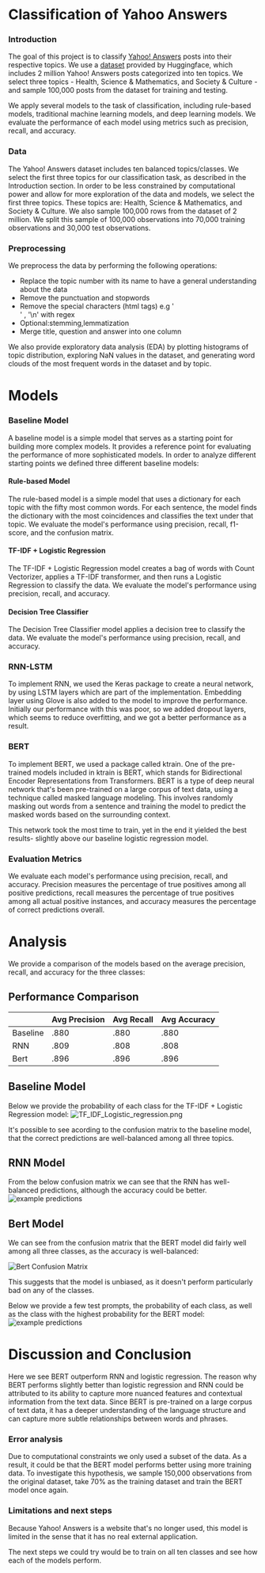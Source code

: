 # Classification of Yahoo Answers

### Introduction

The goal of this project is to classify [Yahoo! Answers](https://en.wikipedia.org/wiki/Yahoo!_Answers) posts into their respective topics. We use a [dataset](https://huggingface.co/datasets/yahoo_answers_topics) provided by Huggingface, which includes 2 million Yahoo! Answers posts categorized into ten topics. We select three topics - Health, Science & Mathematics, and Society & Culture - and sample 100,000 posts from the dataset for training and testing.

We apply several models to the task of classification, including rule-based models, traditional machine learning models, and deep learning models. We evaluate the performance of each model using metrics such as precision, recall, and accuracy.

### Data

The Yahoo! Answers dataset includes ten balanced topics/classes. We select the first three topics for our classification task, as described in the Introduction section. In order to be less constrained by computational power and allow for more exploration of the data and models, we select the first three topics. These topics are: Health, Science & Mathematics,  and Society & Culture. We also sample 100,000 rows from the dataset of 2 million. We split this sample of 100,000 observations into 70,000 training observations and 30,000 test observations.

### Preprocessing

We preprocess the data by performing the following operations:
+ Replace the topic number with its name to have a general understanding about the data
+ Remove the punctuation and stopwords
+ Remove the special characters (html tags) e.g '<br />' , '\\n' with regex
+ Optional:stemming,lemmatization
+ Merge title, question and answer into one column

We also provide exploratory data analysis (EDA) by plotting histograms of topic distribution, exploring NaN values in the dataset, and generating word clouds of the most frequent words in the dataset and by topic.

# Models

### Baseline Model 

A baseline model is a simple model that serves as a starting point for building more complex models. It provides a reference point for evaluating the performance of more sophisticated models.
In order to analyze different starting points we defined three different baseline models:

#### Rule-based Model

The rule-based model is a simple model that uses a dictionary for each topic with the fifty most common words. For each sentence, the model finds the dictionary with the most coincidences and classifies the text under that topic. We evaluate the model's performance using precision, recall, f1-score, and the confusion matrix.

#### TF-IDF + Logistic Regression

The TF-IDF + Logistic Regression model creates a bag of words with Count Vectorizer, applies a TF-IDF transformer, and then runs a Logistic Regression to classify the data. We evaluate the model's performance using precision, recall, and accuracy.

#### Decision Tree Classifier

The Decision Tree Classifier model applies a decision tree to classify the data. We evaluate the model's performance using precision, recall, and accuracy.

### RNN-LSTM

To implement RNN, we used the Keras package to create a neural network, by using LSTM layers which are part of the implementation. Embedding layer using Glove is also added to the model to improve the performance. Initially our performance with this was poor, so we added dropout layers, which seems to reduce overfitting, and we got a better performance as a result. 

### BERT
To implement BERT, we used a package called ktrain. One of the pre-trained models included in ktrain is BERT, which stands for Bidirectional Encoder Representations from Transformers. BERT is a type of deep neural network that's been pre-trained on a large corpus of text data, using a technique called masked language modeling. This involves randomly masking out words from a sentence and training the model to predict the masked words based on the surrounding context.

This network took the most time to train, yet in the end it yielded the best results- slightly above our baseline logistic regression model.

### Evaluation Metrics

We evaluate each model's performance using precision, recall, and accuracy. Precision measures the percentage of true positives among all positive predictions, recall measures the percentage of true positives among all actual positive instances, and accuracy measures the percentage of correct predictions overall.

# Analysis

We provide a comparison of the models based on the average precision, recall, and accuracy for the three classes:
## Performance Comparison
|                      | Avg Precision | Avg Recall | Avg Accuracy |
|----------------------|---------------|------------|--------------|
| Baseline             |     .880      |    .880    |     .880     |
| RNN                  |     .809      |    .808    |     .808     |
| Bert                 |     .896      |    .896    |     .896     |

## Baseline Model
Below we provide the probability of each class for the TF-IDF + Logistic Regression model:
![TF_IDF_Logistic_regression.png](https://github.com/djtom98/NLP_yahoo_questions/blob/main/images/TF_IDF_Logistic_regression.png)

It's possible to see acording to the confusion matrix to the baseline model, that the correct predictions are well-balanced among all three topics.

## RNN Model
From the below confusion matrix we can see that the RNN has well-balanced predictions, although the accuracy could be better.
![example predictions](https://github.com/djtom98/NLP_yahoo_questions/blob/main/images/rnnconfusion.jpg)

## Bert Model
We can see from the confusion matrix that the BERT model did fairly well among all three classes, as the accuracy is well-balanced:

![Bert Confusion Matrix](https://github.com/djtom98/NLP_yahoo_questions/blob/main/images/BERT_CM.png)

This suggests that the model is unbiased, as it doesn't perform particularly bad on any of the classes.

Below we provide a few test prompts, the probability of each class, as well as the class with the highest probability for the BERT model:
![example predictions](https://github.com/djtom98/NLP_yahoo_questions/blob/main/images/example_predictions.png)

# Discussion and Conclusion
Here we see BERT outperform RNN and logistic regression. The reason why BERT performs slightly better than logistic regression and RNN could be attributed to its ability to capture more nuanced features and contextual information from the text data. Since BERT is pre-trained on a large corpus of text data, it has a deeper understanding of the language structure and can capture more subtle relationships between words and phrases. 

### Error analysis
Due to computational constraints we only used a subset of the data. As a result, it could be that the BERT model performs better using more training data. To investigate this hypothesis, we sample 150,000 observations from the original dataset, take 70% as the training dataset and train the BERT model once again.

### Limitations and next steps
Because Yahoo! Answers is a website that's no longer used, this model is limited in the sense that it has no real external application.

The next steps we could try would be to train on all ten classes and see how each of the models perform.

